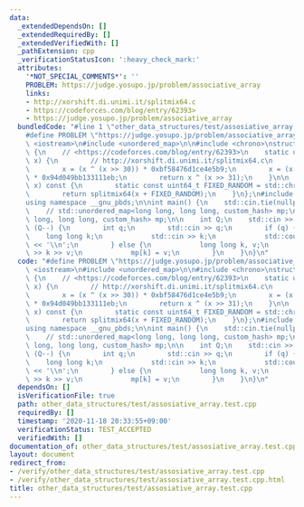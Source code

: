 ```yaml
---
data:
  _extendedDependsOn: []
  _extendedRequiredBy: []
  _extendedVerifiedWith: []
  _pathExtension: cpp
  _verificationStatusIcon: ':heavy_check_mark:'
  attributes:
    '*NOT_SPECIAL_COMMENTS*': ''
    PROBLEM: https://judge.yosupo.jp/problem/associative_array
    links:
    - http://xorshift.di.unimi.it/splitmix64.c
    - https://codeforces.com/blog/entry/62393>
    - https://judge.yosupo.jp/problem/associative_array
  bundledCode: "#line 1 \"other_data_structures/test/assosiative_array.test.cpp\"\n\
    #define PROBLEM \"https://judge.yosupo.jp/problem/associative_array\"\n#include\
    \ <iostream>\n#include <unordered_map>\n\n#include <chrono>\nstruct custom_hash\
    \ {\n    // <https://codeforces.com/blog/entry/62393>\n    static uint64_t splitmix64(uint64_t\
    \ x) {\n        // http://xorshift.di.unimi.it/splitmix64.c\n        x += 0x9e3779b97f4a7c15;\n\
    \        x = (x ^ (x >> 30)) * 0xbf58476d1ce4e5b9;\n        x = (x ^ (x >> 27))\
    \ * 0x94d049bb133111eb;\n        return x ^ (x >> 31);\n    }\n\n    size_t operator()(uint64_t\
    \ x) const {\n        static const uint64_t FIXED_RANDOM = std::chrono::steady_clock::now().time_since_epoch().count();\n\
    \        return splitmix64(x + FIXED_RANDOM);\n    }\n};\n#include <ext/pb_ds/assoc_container.hpp>\n\
    using namespace __gnu_pbds;\n\nint main() {\n    std::cin.tie(nullptr), std::ios::sync_with_stdio(false);\n\
    \    // std::unordered_map<long long, long long, custom_hash> mp;\n    gp_hash_table<long\
    \ long, long long, custom_hash> mp;\n\n    int Q;\n    std::cin >> Q;\n    while\
    \ (Q--) {\n        int q;\n        std::cin >> q;\n        if (q) {\n        \
    \    long long k;\n            std::cin >> k;\n            std::cout << mp[k]\
    \ << '\\n';\n        } else {\n            long long k, v;\n            std::cin\
    \ >> k >> v;\n            mp[k] = v;\n        }\n    }\n}\n"
  code: "#define PROBLEM \"https://judge.yosupo.jp/problem/associative_array\"\n#include\
    \ <iostream>\n#include <unordered_map>\n\n#include <chrono>\nstruct custom_hash\
    \ {\n    // <https://codeforces.com/blog/entry/62393>\n    static uint64_t splitmix64(uint64_t\
    \ x) {\n        // http://xorshift.di.unimi.it/splitmix64.c\n        x += 0x9e3779b97f4a7c15;\n\
    \        x = (x ^ (x >> 30)) * 0xbf58476d1ce4e5b9;\n        x = (x ^ (x >> 27))\
    \ * 0x94d049bb133111eb;\n        return x ^ (x >> 31);\n    }\n\n    size_t operator()(uint64_t\
    \ x) const {\n        static const uint64_t FIXED_RANDOM = std::chrono::steady_clock::now().time_since_epoch().count();\n\
    \        return splitmix64(x + FIXED_RANDOM);\n    }\n};\n#include <ext/pb_ds/assoc_container.hpp>\n\
    using namespace __gnu_pbds;\n\nint main() {\n    std::cin.tie(nullptr), std::ios::sync_with_stdio(false);\n\
    \    // std::unordered_map<long long, long long, custom_hash> mp;\n    gp_hash_table<long\
    \ long, long long, custom_hash> mp;\n\n    int Q;\n    std::cin >> Q;\n    while\
    \ (Q--) {\n        int q;\n        std::cin >> q;\n        if (q) {\n        \
    \    long long k;\n            std::cin >> k;\n            std::cout << mp[k]\
    \ << '\\n';\n        } else {\n            long long k, v;\n            std::cin\
    \ >> k >> v;\n            mp[k] = v;\n        }\n    }\n}\n"
  dependsOn: []
  isVerificationFile: true
  path: other_data_structures/test/assosiative_array.test.cpp
  requiredBy: []
  timestamp: '2020-11-18 20:33:55+09:00'
  verificationStatus: TEST_ACCEPTED
  verifiedWith: []
documentation_of: other_data_structures/test/assosiative_array.test.cpp
layout: document
redirect_from:
- /verify/other_data_structures/test/assosiative_array.test.cpp
- /verify/other_data_structures/test/assosiative_array.test.cpp.html
title: other_data_structures/test/assosiative_array.test.cpp
---
```

